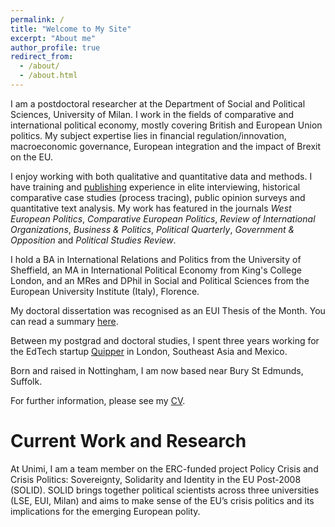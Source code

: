 ```yaml
---
permalink: /
title: "Welcome to My Site"
excerpt: "About me"
author_profile: true
redirect_from: 
  - /about/
  - /about.html
---
```


I am a postdoctoral researcher at the Department of Social and Political Sciences, University of Milan. I work in the fields of comparative and international political economy, mostly covering British and European Union politics. My subject expertise lies in financial regulation/innovation, macroeconomic governance, European integration and the impact of Brexit on the EU. 

I enjoy working with both qualitative and quantitative data and methods. I have training and [publishing]([url](https://www.joeganderson.net/publications/)) experience in elite interviewing, historical comparative case studies (process tracing), public opinion surveys and quantitative text analysis. My work has featured in the journals _West European Politics_, _Comparative European Politics_, _Review of International Organizations_, _Business & Politics_, _Political Quarterly_, _Government & Opposition_ and _Political Studies Review_.

I hold a BA in International Relations and Politics from the University of Sheffield, an MA in International Political Economy from King's College London, and an MRes and DPhil in Social and Political Sciences from the European University Institute (Italy), Florence.

My doctoral dissertation was recognised as an EUI Thesis of the Month. You can read a summary [here](https://cadmus.eui.eu/handle/1814/68560 "Thesis of the Month"). 

Between my postgrad and doctoral studies, I spent three years working for the EdTech startup [Quipper](https://www.quipper.com/en/) in London, Southeast Asia and Mexico.

Born and raised in Nottingham, I am now based near Bury St Edmunds, Suffolk.

For further information, please see my [CV](https://www.joeganderson.net/cv/ "CV").

Current Work and Research
======

At Unimi, I am a team member on the ERC-funded project Policy Crisis and Crisis Politics: Sovereignty, Solidarity and Identity in the EU Post-2008 (SOLID). SOLID brings together political scientists across three universities (LSE, EUI, Milan) and aims to make sense of the EU’s crisis politics and its implications for the emerging European polity.
